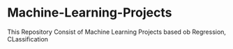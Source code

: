 # Machine-Learning-Projects
This Repository Consist of Machine Learning Projects based ob Regression, CLassification
